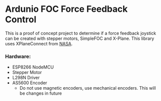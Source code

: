 # Ardunio FOC Force Feedback Control

This is a proof of concept project to determine if a force feedback joystick can be created with stepper motors, SimpleFOC and X-Plane. This library uses XPlaneConnect from [NASA](https://github.com/nasa/XPlaneConnect). 

### Hardware:
- ESP8266 NodeMCU
- Stepper Motor
- L298N Driver
- AS5600 Encoder
  - Do not use magnetic encoders, use mechanical encoders. This will be changes in future